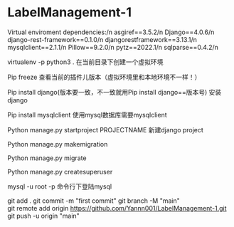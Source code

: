 # LabelManagement-1


Virtual enviroment dependencies:/n
asgiref==3.5.2/n
Django==4.0.6/n
django-rest-framework==0.1.0/n
djangorestframework==3.13.1/n
mysqlclient==2.1.1/n
Pillow==9.2.0/n
pytz==2022.1/n
sqlparse==0.4.2/n


virtualenv -p python3 .
在当前目录下创建一个虚拟环境

Pip freeze 
查看当前的插件儿版本（虚拟环境里和本地环境不一样！）

Pip install django(版本要一致，不一致就用Pip install django==版本号)
安装django

Pip install mysqlclient
使用mysql数据库需要mysqlclient

Python manage.py startproject PROJECTNAME 
新建django project

Python manage.py makemigration

Python manage.py migrate


Python manage.py createsuperuser

mysql -u root -p 
命令行下登陆mysql


git add . 
git commit -m "first commit"
git branch -M "main"   
git remote add origin https://github.com/Yannn001/LabelManagement-1.git
git push -u origin "main"
